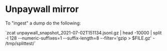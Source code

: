 # Unpaywall mirror

To "ingest" a dump do the following:

´zcat unpaywall_snapshot_2021-07-02T151134.jsonl.gz | head -10000 | split -l 128 --numeric-suffixes=1 --suffix-length=8 --filter='gzip > $FILE.gz' - /tmp/splittest/´
